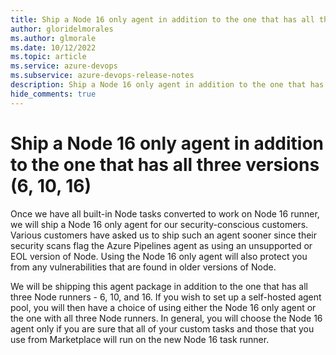 ```yaml
---
title: Ship a Node 16 only agent in addition to the one that has all three versions (6, 10, 16)
author: gloridelmorales
ms.author: glmorale
ms.date: 10/12/2022
ms.topic: article
ms.service: azure-devops
ms.subservice: azure-devops-release-notes
description: Ship a Node 16 only agent in addition to the one that has all three versions (6, 10, 16)
hide_comments: true
---
```


# Ship a Node 16 only agent in addition to the one that has all three versions (6, 10, 16)

Once we have all built-in Node tasks converted to work on Node 16 runner, we will ship a Node 16 only agent for our security-conscious customers. Various customers have asked us to ship such an agent sooner since their security scans flag the Azure Pipelines agent as using an unsupported or EOL version of Node. Using the Node 16 only agent will also protect you from any vulnerabilities that are found in older versions of Node.

We will be shipping this agent package in addition to the one that has all three Node runners - 6, 10, and 16. If you wish to set up a self-hosted agent pool, you will then have a choice of using either the Node 16 only agent or the one with all three Node runners. In general, you will choose the Node 16 agent only if you are sure that all of your custom tasks and those that you use from Marketplace will run on the new Node 16 task runner.